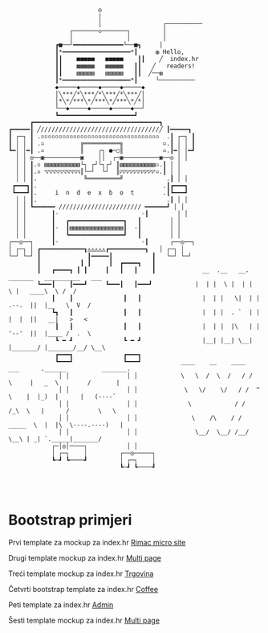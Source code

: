 
```

                         ◎                                                                             
                         │                                                                             
                         │                 ┌──────────                                                  
                 ┌───────◇───────┐         │                                                            
                 │               │         │                                                            
             ┏■──┘━━━━━━━━━━━━━━└──■┓     │                                                            
             ┃*━━━━━━━━━━━━━━━━━━━*┃     ◍ Hello,                                                     
             ┃┃    ■■■■■   ■■■■■    ┃┃    ╱  index.hr                                                   
             ┃┃    ▩▩▩▩▩   ▩▩▩▩▩   ┃┃   ╱   readers!                                                   
             ┃┃    ▧▧▧▧▧   ▧▧▧▧▧   ┃┃  ╱──◍                                                            
             ┃*━━━━━━━━━━━━━━━━━━━*┃     └──────────                                                  
             ◆─────◆─────◆─────◆─────◆                                                                 
             │╲***╱*╲***╱*╲***╱*╲***╱│                                                                 
             │*╲*╱***╲*╱***╲*╱***╲*╱*│                                                                 
             └──◆─────◆─────◆─────◆──┘                                                                 
             ┗━━━━━━━━━━━━━━━━━━━━━┛                                                                  
      ┏━━━━━━━━━━━━━━━━━━━━━━━━━━━━━━━━━━━┓                                                           
┏━━━━━┃ ╱/////////////////////////////////╱ ┃━━━━━┓                                                     
┃ ┌─┐ ┃ .▫▫▫▫▫▫▫▫▫▫▫▫▫▫▫▫▫▫▫▫▫▫▫▫▫▫▫▫▫▫▫▫▫  .┃ ┌─┐ ┃                                                     
┃ │ │ ┃ .▫          ╔══════════╗           ▫.┃ │ │ ┃                                                     
┗━│ │━┃ .▫          ║    ┌┐ ●─◯║           ▫.┃━│ │━┛                                                     
  │ │ ◎──▣──────────▣    ││  ┌─▣──────────▣──◎ │ │                                                       
  │ │ ┃.▫ ▧▧▧▧▧▧▧▧▧▧└┐ ┌┘└┐┌┘ ║▧▧▧▧▧▧▧▧▧▧▫.┃ │ │                                                       
  │ │ ┃.▫ ◹◹◹◹◹◹◹◹◹◹║└─┘  └┘  ║◸◸◸◸◸◸◸◸◸◸▫.┃ │ │                                                       
  │ │ ┃.             ╚═════════╝            .┃ │ │                                                       
 ┏━━━┓┃.                                   .┃┏━━━┓                                                      
 ┗━━━┛┃.     i  n  d  e  x  b  o  t        .┃┗━━━┛                                                      
  │ │ ┃.                                    .┃ │ │                                                       
  │ │ ┗━━━━━━ /////////////////////// ━━━━━━┛ │ │                                                       
  │ │       ┃◦                       ◦┃        │ │                                                       
  │ │       ┃   ┏━━━━━━━━━━━━━━━┓   ┃        │ │                                                       
  │ │       ┃◦  ┃▤▤▤▤▤▤▤▤▤▤▤▤▤▤▤┃  ◦┃        │ │                                                       
  │ │       ┃   ┗━━━━━━━━━━━━━━━┛   ┃        │ │                                                       
┌──◎──┐     ┃◦                       ◦┃      ┌──◎──┐                                                     
│ ┌─┐ │ ┏━━━━━━━━━━━━┓◬◬◬◬◬┏━━━━━━━━━━┓   │ ┌─┐ │                                                     
└─┘ └─┘ ┃             ┃━━━━━┃           ┃   └─┘ └─┘                                                     
        ┃           ┃ ┃     ┃  ┏━━━━┓   ┃                                                             
        ┃   ┏━━━━┓ ┃ ┃     ┃   ┃   ┃    ┃             __  .__   __.  _______   __________   ___       
        ┗━━━┃    ┃━━━┛     ┗━━━┃   ┃━━━┛            |  | |  \ |  | |       \ |   ____\  \ /  /       
            ┃    ┃              ┃   ┃                 |  | |   \|  | |  .--.  ||  |__   \  V  /        
            ┗┓   ┃              ┃   ┃                 |  | |  . `  | |  |  |  ||   __|   >   <         
             ┃   ┃              ┃   ┃                 |  | |  |\   | |  '--'  ||  |____ /  .  \        
             ┗ ━ ┛              ┗ ━ ┛                 |__| |__| \__| |_______/ |_______/__/ \__\       
             ┏━━━┓              ┏━━━┓                                                                 
             ┗━━━┛              ┗━━━┛           ____    __    ____  ___      .______          _______.
              │ │                │ │            \   \  /  \  /   / /   \     |   _  \        /       |
              │ │                │ │             \   \/    \/   / /  ^  \    |  |_)  |      |   (----`
              │ │                │ │              \            / /  /_\  \   |      /        \   \    
              │ │                │ │               \    /\    / /  _____  \  |  |\  \----.----)   |   
              │ │                │ │                \__/  \__/ /__/     \__\ | _| `._____|_______/    
            ┌─│◎│────┐           │ │                                                                  
            │ ┌─┐    │         ┌──◎─────┐                                                             
            ┗─┛ ┗────┛         │ ┌─┐    │                                                             
                               ┗─┛ ┗────┛                                                             




```

# Bootstrap primjeri

Prvi template za mockup za index.hr
<a class="btn btn-primary btn-xl js-scroll-trigger" role="button" href="https://amkyn.github.io/index.hr/reemak/">Rimac micro site</a>
<p>
Drugi template mockup za index.hr
<a class="btn btn-primary btn-xl js-scroll-trigger" role="button" href="https://amkyn.github.io/index.hr/ihr/">Multi page</a>
<p>
Treći template mockup za index.hr
<a class="btn btn-primary btn-xl js-scroll-trigger" role="button" href="https://amkyn.github.io/index.hr/des/">Trgovina</a>
<p>
Četvrti bootstrap template za index.hr
<a class="btn btn-primary btn-xl js-scroll-trigger" role="button" href="https://amkyn.github.io/index.hr/biz/">Coffee</a>
<p>
Peti template za index.hr
<a class="btn btn-primary btn-xl js-scroll-trigger" role="button" href="https://amkyn.github.io/index.hr/admin/">Admin</a>
<p>
Šesti template mockup za index.hr
<a class="btn btn-primary btn-xl js-scroll-trigger" role="button" href="https://amkyn.github.io/index.hr/blog/">Multi page</a>
<p>

